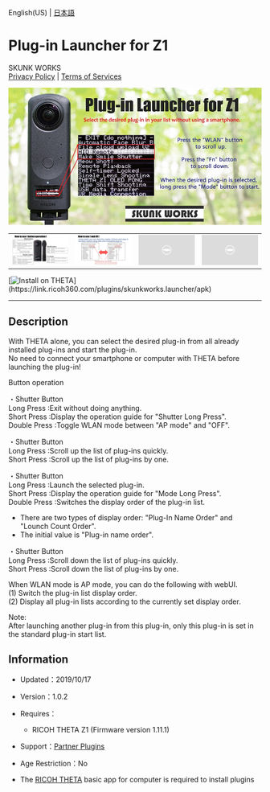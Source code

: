 English(US) | [日本語](README.ja.md)

# Plug-in Launcher for Z1
SKUNK WORKS  
[Privacy Policy](../../README.md#privacy-policy) | [Terms of Services](../../README.md#terms-of-services)

<div align="center">
 <img src="1.png">

 <table>
  <tr>
   <td><img src="2.png"></td>
   <td><img src="3.png"></td>
   <td><img src="../../resources/common/img/noimg.png"></td>
   <td><img src="../../resources/common/img/noimg.png"></td>
  </tr>
 </table>
</div>

[![Install on THETA](https://assets.ricoh360.com/image/upload/v1/front/theta/install-button.svg?)](https://link.ricoh360.com/plugins/skunkworks.launcher/apk)

***

## Description
With THETA alone, you can select the desired plug-in from all already installed plug-ins and start the plug-in.  
No need to connect your smartphone or computer with THETA before launching the plug-in!  
  
Button operation  
  
・Shutter Button  
Long Press :Exit without doing anything.  
Short Press :Display the operation guide for "Shutter Long Press".  
Double Press :Toggle WLAN mode between "AP mode" and "OFF".  
  
・Shutter Button  
Long Press :Scroll up the list of plug-ins quickly.  
Short Press :Scroll up the list of plug-ins by one.  
  
・Shutter Button  
Long Press :Launch the selected plug-in.  
Short Press :Display the operation guide for "Mode Long Press".  
Double Press :Switches the display order of the plug-in list.  
* There are two types of display order: "Plug-In Name Order" and "Lounch Count Order".  
* The initial value is "Plug-in name order".  
  
・Shutter Button  
Long Press :Scroll down the list of plug-ins quickly.  
Short Press :Scroll down the list of plug-ins by one.  
  
  
When WLAN mode is AP mode, you can do the following with webUI.  
(1) Switch the plug-in list display order.  
(2) Display all plug-in lists according to the currently set display order.  
  
Note:  
After launching another plug-in from this plug-in, only this plug-in is set in the standard plug-in start list.  

## Information
  * Updated：2019/10/17
  * Version：1.0.2
  * Requires：
    * RICOH THETA Z1 (Firmware version 1.11.1)
  * Support：[Partner Plugins](https://github.com/theta-skunkworks/theta-plug-in-launcher)
  * Age Restriction：No

* The [RICOH THETA](https://theta360.com/ja/about/application/pc.html#app-detail-01) basic app for computer is required to install plugins
